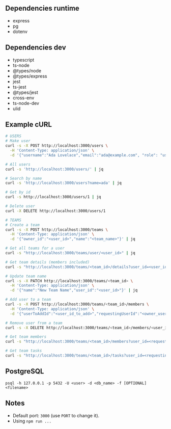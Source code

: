 ## Dependencies runtime
- express
- pg
- dotenv
## Dependencies dev
- typescript 
- ts-node
- @types/node
- @types/express
- jest
- ts-jest
- @types/jest
- cross-env
- ts-node-dev
- ulid

## Example cURL
```bash
# USERS
# Make user
curl -s -X POST http://localhost:3000/users \
  -H 'Content-Type: application/json' \
  -d '{"username":"Ada Lovelace","email":"ada@example.com", "role": "user","password":"meow"}' | jq

# All users
curl -s 'http://localhost:3000/users/' | jq

# Search by name
curl -s 'http://localhost:3000/users?name=ada' | jq

# Get by id
curl -s http://localhost:3000/users/1 | jq

# Delete user
curl -X DELETE http://localhost:3000/users/1

# TEAMS
# Create a team
curl -s -X POST http://localhost:3000/teams \
  -H 'Content-Type: application/json' \
  -d '{"owner_id":"<user_id>","name":"<team_name>"}' | jq

# Get all teams for a user
curl -s "http://localhost:3000/teams/user/<user_id>" | jq

# Get team details (members included)
curl -s "http://localhost:3000/teams/<team_id>/details?user_id=<user_id>" | jq

# Update team name
curl -s -X PATCH http://localhost:3000/teams/<team_id> \
  -H 'Content-Type: application/json' \
  -d '{"name":"New Team Name","user_id":"<user_id>"}' | jq

# Add user to a team
curl -s -X POST http://localhost:3000/teams/<team_id>/members \
  -H 'Content-Type: application/json' \
  -d '{"userToAddId":"<user_id_to_add>","requestingUserId":"<owner_user_id>","role":"user"}' | jq

# Remove user from a team
curl -s -X DELETE http://localhost:3000/teams/<team_id>/members/<user_id>?performed_by=<owner_user_id> | jq

# Get team members
curl -s "http://localhost:3000/teams/<team_id>/members?user_id=<requesting_user_id>" | jq

# Get team tasks
curl -s "http://localhost:3000/teams/<team_id>/tasks?user_id=<requesting_user_id>" | jq

```
## PostgreSQL
```
psql -h 127.0.0.1 -p 5432 -U <user> -d <db_name> -f [OPTIONAL] <filename>
```

## Notes
- Default port: `3000` (use `PORT` to change it).
- Using `npm run ...`
